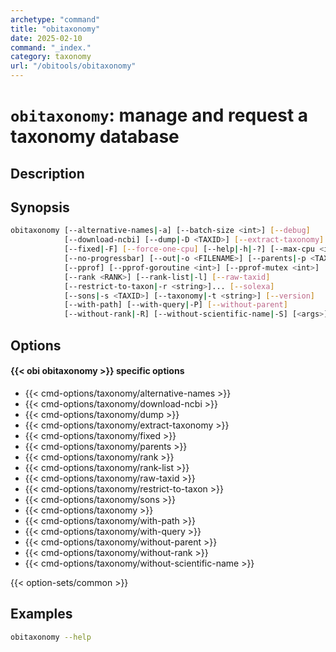 ```yaml
---
archetype: "command"
title: "obitaxonomy"
date: 2025-02-10
command: "_index."
category: taxonomy
url: "/obitools/obitaxonomy"
---
```


# `obitaxonomy`: manage and request a taxonomy database

## Description 



## Synopsis

```bash
obitaxonomy [--alternative-names|-a] [--batch-size <int>] [--debug]
            [--download-ncbi] [--dump|-D <TAXID>] [--extract-taxonomy]
            [--fixed|-F] [--force-one-cpu] [--help|-h|-?] [--max-cpu <int>]
            [--no-progressbar] [--out|-o <FILENAME>] [--parents|-p <TAXID>]
            [--pprof] [--pprof-goroutine <int>] [--pprof-mutex <int>]
            [--rank <RANK>] [--rank-list|-l] [--raw-taxid]
            [--restrict-to-taxon|-r <string>]... [--solexa]
            [--sons|-s <TAXID>] [--taxonomy|-t <string>] [--version]
            [--with-path] [--with-query|-P] [--without-parent]
            [--without-rank|-R] [--without-scientific-name|-S] [<args>]
```

## Options

#### {{< obi obitaxonomy >}} specific options

- {{< cmd-options/taxonomy/alternative-names >}}
- {{< cmd-options/taxonomy/download-ncbi >}}
- {{< cmd-options/taxonomy/dump >}}
- {{< cmd-options/taxonomy/extract-taxonomy >}}
- {{< cmd-options/taxonomy/fixed >}}
- {{< cmd-options/taxonomy/parents >}}
- {{< cmd-options/taxonomy/rank >}}
- {{< cmd-options/taxonomy/rank-list >}}
- {{< cmd-options/taxonomy/raw-taxid >}}
- {{< cmd-options/taxonomy/restrict-to-taxon >}}
- {{< cmd-options/taxonomy/sons >}}
- {{< cmd-options/taxonomy >}}
- {{< cmd-options/taxonomy/with-path >}}
- {{< cmd-options/taxonomy/with-query >}}
- {{< cmd-options/taxonomy/without-parent >}}
- {{< cmd-options/taxonomy/without-rank >}}
- {{< cmd-options/taxonomy/without-scientific-name >}}

{{< option-sets/common >}}

## Examples

```bash
obitaxonomy --help
```
